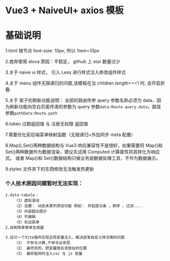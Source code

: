 # Vue3 + NaiveUI+ axios 模板

# 基础说明

1.html 根节点 font-size: 10px; 所以 1rem=10px

2.放弃使用 alova 原因：不稳定， github 上 star 数量过少

3.关于 naive ui 样式， 引入 Less 进行样式注入修改组件样式

4.关于 menu 组件无限递归的问题,该模板在当 children.length===1 时, 会开启折叠.

5.关于 架子的刷新功能说明： 全部的路由传参 query 参数名称必须为 data，因为刷新功能向空白页面传递的参数为
query 参数`data:Route.query.data`，路径参数`pathData:Route.path`

6.token 过期返回值 与 注册无权限 返回值

7.需要优化前后端菜单映射函数（无限递归+外加同步 meta 配置）

8.Map(),Set()两种数据结构与 Vue3 响应兼容性不是很好，如果需要将 Map()和 Set()两种数据作为数据渲染，建议先试用 Computed 计算属性将其转化为响应式。
或者 Map()和 Set()数据结构只做业务层数据处理工具，不作为数据展示。

9.styles 文件夹下的东西修改无法触发热更新

### 个人技术原因问题暂时无法实现：

    1.data-tabale：
        （1）虚拟滚动
        （2）设置： 动态未某列添加功能 例如： 开启斑马条 ，排序 ，过滤....
        （3）内容超出提示
        （4）可编辑
        （5）右边菜单
    2.自制简单表单生成器

    3.设计一个Vite插件实现全局变量注入，解决逐渐自定义样式难的问题
        （1） 不参与计算,不参与业务层
        （2） 最终目的，把变量放在该放在的位置
        （3） 最好能同时注入css 与 js 变量

